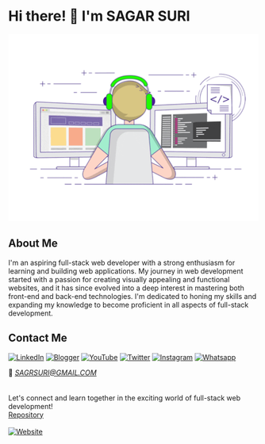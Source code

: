 # Hi there! 👋 I'm SAGAR SURI
<div align="center">
  <img src="https://raw.githubusercontent.com/mikonoid/mikonoid/main/images/gifs/coder3.gif" alt="Description of image">
</div>

## About Me
I'm an aspiring full-stack web developer with a strong enthusiasm for learning and building web applications. My journey in web development started with a passion for creating visually appealing and functional websites, and it has since evolved into a deep interest in mastering both front-end and back-end technologies. I'm dedicated to honing my skills and expanding my knowledge to become proficient in all aspects of full-stack development.


<!-- 
## Skills & Expertise

### Front-End Development
- **HTML5**: Intermediate
- **CSS3**: Intermediate
- **JavaScript (ES6+)**: Beginner

### Back-End Development
- **Node.js**: Beginner
- **Express.js**: Beginner
- **MongoDB**: Beginner

### Additional Skills
- **Git**: Good
- **RESTful APIs**: Beginner
- **tailwindcss**: Good

## Projects
[![My Portfolio Website](https://img.icons8.com/?size=100&id=578qSFoqmvjx&format=png)](https://sagarsuri.netlify.app) My personal portfolio showcasing my projects and skills.

## Learning Goals
- Master React.js and build dynamic user interfaces.
- Deepen my understanding of server-side development with Node.js and Express.js.
- Gain proficiency in database management and integration, particularly with MongoDB.
- Learn to design and implement RESTful APIs for seamless communication between front-end and back-end systems. -->


## Contact Me
[![LinkedIn](https://img.shields.io/badge/LinkedIn--blue?style=social&logo=linkedin)](https://www.linkedin.com/in/sagrsuri/)
[![Blogger](https://img.shields.io/badge/Blogger--red?style=social&logo=blogger)](https://sagarsurics.blogspot.com)
[![YouTube](https://img.shields.io/badge/YouTube--red?style=social&logo=youtube)](https://www.youtube.com/@sagrsuri)
[![Twitter](https://img.shields.io/badge/Twitter--blue?style=social&logo=X)](https://twitter.com/sagrsuri)
[![Instagram](https://img.shields.io/badge/Instagram--red?style=social&logo=instagram)](https://www.instagram.com/sagarsuri.in)
[![Whatsapp](https://img.shields.io/badge/Whatsapp--red?style=social&logo=whatsapp)](https://wa.me/918446262100)



📩 [*SAGRSURI@GMAIL.COM*](mailto:SAGRSURI@GMAIL.COM)
<br><br><br>
Let's connect and learn together in the exciting world of full-stack web development! <br>
[Repository](https://github.com/sagrsuri/sagrsuri/) <br><br>
[![Website](https://img.shields.io/badge/githubPages--red?style=social&logo=github)](https://sagrsuri.github.io/sagrsuri/)
